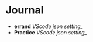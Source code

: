  # Journal
- __errand__ *VScode json setting_<Build fail>*
- __Practice__ *VScode json setting_<Build successfully>*
